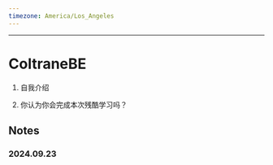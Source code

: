 ```yaml
---
timezone: America/Los_Angeles
---
```


---

# ColtraneBE

1. 自我介绍

2. 你认为你会完成本次残酷学习吗？
   
## Notes

<!-- Content_START -->

### 2024.09.23

### 

<!-- Content_END -->
